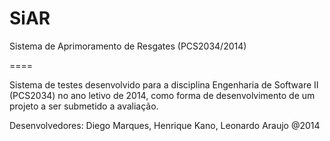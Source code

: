 SiAR
====

Sistema de Aprimoramento de Resgates (PCS2034/2014)

====

Sistema de testes desenvolvido para a disciplina Engenharia de Software II (PCS2034) no ano letivo de 2014, como forma de desenvolvimento de um projeto a ser submetido a avaliação.

Desenvolvedores: Diego Marques, Henrique Kano, Leonardo Araujo
@2014
